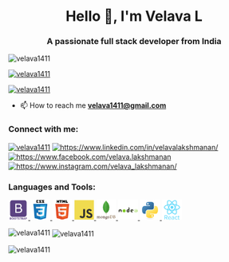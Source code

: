 <h1 align="center">Hello 👋, I'm Velava L</h1>
<h3 align="center">A passionate full stack developer from India</h3>

<p align="left"> <img src="https://komarev.com/ghpvc/?username=velava1411&label=Profile%20views&color=0e75b6&style=flat" alt="velava1411" /> </p>

<p align="left"> <a href="https://github.com/ryo-ma/github-profile-trophy"><img src="https://github-profile-trophy.vercel.app/?username=velava1411" alt="velava1411" /></a> </p>

<p align="left"> <a href="https://twitter.com/velava1411" target="blank"><img src="https://img.shields.io/twitter/follow/velava1411?logo=twitter&style=for-the-badge" alt="velava1411" /></a> </p>

- 📫 How to reach me **velava1411@gmail.com**

<h3 align="left">Connect with me:</h3>
<p align="left">
<a href="https://twitter.com/velava1411" target="blank"><img align="center" src="https://raw.githubusercontent.com/rahuldkjain/github-profile-readme-generator/master/src/images/icons/Social/twitter.svg" alt="velava1411" height="30" width="40" /></a>
<a href="https://linkedin.com/in/https://www.linkedin.com/in/velavalakshmanan/" target="blank"><img align="center" src="https://raw.githubusercontent.com/rahuldkjain/github-profile-readme-generator/master/src/images/icons/Social/linked-in-alt.svg" alt="https://www.linkedin.com/in/velavalakshmanan/" height="30" width="40" /></a>
<a href="https://fb.com/https://www.facebook.com/velava.lakshmanan" target="blank"><img align="center" src="https://raw.githubusercontent.com/rahuldkjain/github-profile-readme-generator/master/src/images/icons/Social/facebook.svg" alt="https://www.facebook.com/velava.lakshmanan" height="30" width="40" /></a>
<a href="https://instagram.com/https://www.instagram.com/velava_lakshmanan/" target="blank"><img align="center" src="https://raw.githubusercontent.com/rahuldkjain/github-profile-readme-generator/master/src/images/icons/Social/instagram.svg" alt="https://www.instagram.com/velava_lakshmanan/" height="30" width="40" /></a>
</p>

<h3 align="left">Languages and Tools:</h3>
<p align="left"> <a href="https://getbootstrap.com" target="_blank"> <img src="https://raw.githubusercontent.com/devicons/devicon/master/icons/bootstrap/bootstrap-plain-wordmark.svg" alt="bootstrap" width="40" height="40"/> </a> <a href="https://www.w3schools.com/css/" target="_blank"> <img src="https://raw.githubusercontent.com/devicons/devicon/master/icons/css3/css3-original-wordmark.svg" alt="css3" width="40" height="40"/> </a> <a href="https://www.w3.org/html/" target="_blank"> <img src="https://raw.githubusercontent.com/devicons/devicon/master/icons/html5/html5-original-wordmark.svg" alt="html5" width="40" height="40"/> </a> <a href="https://developer.mozilla.org/en-US/docs/Web/JavaScript" target="_blank"> <img src="https://raw.githubusercontent.com/devicons/devicon/master/icons/javascript/javascript-original.svg" alt="javascript" width="40" height="40"/> </a> <a href="https://www.mongodb.com/" target="_blank"> <img src="https://raw.githubusercontent.com/devicons/devicon/master/icons/mongodb/mongodb-original-wordmark.svg" alt="mongodb" width="40" height="40"/> </a> <a href="https://nodejs.org" target="_blank"> <img src="https://raw.githubusercontent.com/devicons/devicon/master/icons/nodejs/nodejs-original-wordmark.svg" alt="nodejs" width="40" height="40"/> </a> <a href="https://www.python.org" target="_blank"> <img src="https://raw.githubusercontent.com/devicons/devicon/master/icons/python/python-original.svg" alt="python" width="40" height="40"/> </a> <a href="https://reactjs.org/" target="_blank"> <img src="https://raw.githubusercontent.com/devicons/devicon/master/icons/react/react-original-wordmark.svg" alt="react" width="40" height="40"/> </a> </p>

<p><img align="left" src="https://github-readme-stats.vercel.app/api/top-langs?username=velava1411&show_icons=true&locale=en&layout=compact" alt="velava1411" /></p>

<p>&nbsp;<img align="center" src="https://github-readme-stats.vercel.app/api?username=velava1411&show_icons=true&locale=en" alt="velava1411" /></p>

<p><img align="center" src="https://github-readme-streak-stats.herokuapp.com/?user=velava1411&" alt="velava1411" /></p>

